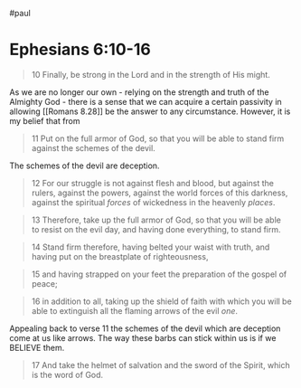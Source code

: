 #paul 
# Ephesians 6:10-16

> 10 Finally, be strong in the Lord and in the strength of His might.

As we are no longer our own - relying on the strength and truth of the Almighty God - there is a sense that we can acquire a certain passivity in allowing [[Romans 8.28]] be the answer to any circumstance. However, it is my belief that from 
 
> 11 Put on the full armor of God, so that you will be able to stand firm against the schemes of the devil. 

The schemes of the devil are deception. 

> 12 For our struggle is not against flesh and blood, but against the rulers, against the powers, against the world forces of this darkness, against the spiritual _forces_ of wickedness in the heavenly _places_. 



> 13 Therefore, take up the full armor of God, so that you will be able to resist on the evil day, and having done everything, to stand firm. 


> 14 Stand firm therefore, having belted your waist with truth, and having put on the breastplate of righteousness, 


> 15 and having strapped on your feet the preparation of the gospel of peace; 


> 16 in addition to all, taking up the shield of faith with which you will be able to extinguish all the flaming arrows of the evil _one_. 

Appealing back to verse 11 the schemes of the devil which are deception come at us like arrows. The way these barbs can stick within us is if we BELIEVE them.

> 17 And take the helmet of salvation and the sword of the Spirit, which is the word of God.
